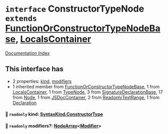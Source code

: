# `interface` ConstructorTypeNode `extends` [FunctionOrConstructorTypeNodeBase](../interface.FunctionOrConstructorTypeNodeBase/README.md), [LocalsContainer](../interface.LocalsContainer/README.md)

[Documentation Index](../README.md)

## This interface has

- 2 properties:
[kind](#-readonly-kind-syntaxkindconstructortype),
[modifiers](#-readonly-modifiers-nodearraymodifier)
- 1 inherited member from [FunctionOrConstructorTypeNodeBase](../interface.FunctionOrConstructorTypeNodeBase/README.md), 1 from [LocalsContainer](../interface.LocalsContainer/README.md), 1 from [TypeNode](../interface.TypeNode/README.md), 3 from [SignatureDeclarationBase](../interface.SignatureDeclarationBase/README.md), 17 from [Node](../interface.Node/README.md), 1 from [JSDocContainer](../interface.JSDocContainer/README.md), 2 from [ReadonlyTextRange](../interface.ReadonlyTextRange/README.md), 1 from [Declaration](../interface.Declaration/README.md)


#### 📄 `readonly` kind: [SyntaxKind.ConstructorType](../enum.SyntaxKind/README.md#constructortype--185)



#### 📄 `readonly` modifiers?: [NodeArray](../interface.NodeArray/README.md)\<[Modifier](../type.Modifier/README.md)>



